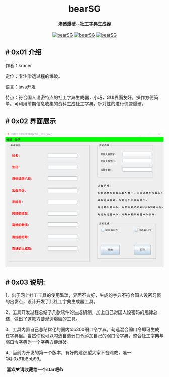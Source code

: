 <h1 align="center" >bearSG</h1>

<h4 align="center" >渗透爆破--社工字典生成器</h3>
<p align="center">
    <a href="https://github.com/kracer127/bearSG"><img alt="bearSG" src="https://visitor-badge.glitch.me/badge?page_id=kracer127.bearSG"></a>
    <a href="https://github.com/kracer127/bearSG"><img alt="bearSG" src="https://img.shields.io/github/stars/kracer127/bearSG.svg"></a>
    <a href="https://github.com/kracer127/bearSG/releases"><img alt="bearSG" src="https://img.shields.io/github/release/kracer127/bearSG.svg"></a>
</p>

## # 0x01 介绍

作者：kracer

定位：专注渗透过程的爆破。

语言：java开发

特点：符合国人设密特点的社工字典生成器，小巧，GUI界面友好，操作方便简单。可利用前期信息收集的资料生成社工字典，针对性的进行快速爆破。



## # 0x02 界面展示

![界面](\imgs\run.png)



## # 0x03 说明:

1、出于网上社工工具的使用繁琐，界面不友好，生成的字典不符合国人设密习惯的出发点，设计开发了此社工字典生成器工具。

2、工具开发过程总结了几款软件的生成机制，加上自己对国人设密码的规律总结，做出了这款方便渗透爆破的工具。

3、工具内置自己总结优化的国内top300弱口令字典，勾选混合弱口令即可生成在字典里。当然你也可以勾选自选弱口令添加自己的弱口令字典，整合社工字典与弱口令字典为一个字典方便爆破。

4、当前为开发的第一个版本，有好的建议望大家不吝赐教，唯一QQ:0x91b8bb99。

​	**喜欢❤️请收藏给一个star吧👍**
